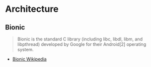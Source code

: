 Architecture
==

## Bionic

> Bionic is the standard C library (including libc, libdl, libm, and libpthread) developed by Google for their Android[2] operating system.

- [Bionic Wikipedia](https://en.wikipedia.org/wiki/Bionic_%28software%29)

 

